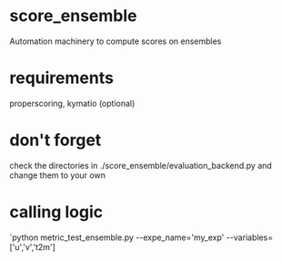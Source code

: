 # score_ensemble
Automation machinery to compute scores on ensembles

# requirements

properscoring, kymatio (optional)

# don't forget

check the directories in ./score_ensemble/evaluation_backend.py and change them to your own 

# calling logic

`python metric_test_ensemble.py --expe_name='my_exp' --variables=['u','v','t2m']


